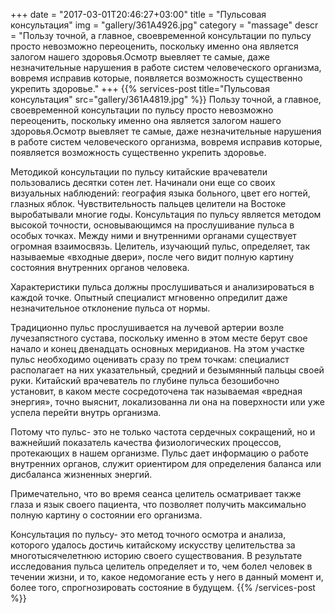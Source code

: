 +++
date = "2017-03-01T20:46:27+03:00"
title = "Пульсовая консультация"
img = "gallery/361A4926.jpg"
category = "massage"
descr = "Пользу точной, а главное, своевременной консультации по пульсу просто невозможно переоценить, поскольку именно она является залогом нашего здоровья.Осмотр выевляет те самые, даже незначительные нарушения в работе систем человеческого организма, вовремя исправив которые, появляется возможность существенно укрепить здоровье."
+++
{{% services-post title="Пульсовая консультация" src="gallery/361A4819.jpg" %}}
Пользу точной, а главное, своевременной консультации по пульсу просто невозможно переоценить, поскольку именно она является залогом нашего здоровья.Осмотр выевляет те самые, даже незначительные нарушения в работе систем человеческого организма, вовремя исправив которые, появляется возможность существенно укрепить здоровье.

Методикой консультации по пульсу китайские врачеватели пользовались десятки сотен лет. Начинали они еще со своих визуальных наблюдений: география языка больного, цвет его ногтей, глазных яблок. Чувствительность пальцев целители на Востоке выробатывали многие годы. Консультация по пульсу является методом высокой точности, основывающимся на прослушивание пульса в особых точках. Между ними и внутренними органами существует огромная взаимосвязь. Целитель, изучающий пульс, определяет, так называемые «входные двери», после чего видит полную картину состояния внутренних органов человека.

Характеристики пульса должны прослушиваться и анализироваться в каждой точке. Опытный специалист мгновенно опредилит даже незначительное отклонение пульса от нормы. 

Традиционно пульс прослушивается на лучевой артерии возле лучезапястного сустава, поскольку именно в этом месте берут свое начало и конец двенадцать основных меридианов. На этом участке пульс необходимо оценивать сразу по трем точкам: специалист располагает на них указательный, средний и безымянный пальцы своей руки. Китайский врачеватель по глубине пульса безошибочно установит, в каком месте сосредоточена так называемая «вредная энергия», точно выяснит, локализованна ли она на поверхности или уже успела перейти внутрь организма.

Потому что пульс- это не только частота сердечных сокращений, но и важнейший показатель качества физиологических процессов, протекающих в нашем организме. Пульс дает информацию о работе внутренних органов, служит ориентиром для определения баланса или дисбаланса жизненных энергий.

Примечательно, что во время сеанса целитель осматривает также глаза и язык своего пациента, что позволяет получить максимально полную картину о состоянии его организма.

Консультация по пульсу- это метод точного осмотра и анализа, которого удалось достичь китайскому искусству целительства за многотысячелетнюю историю своего существования. В результате исследования пульса целитель определяет и то, чем болел человек в течении жизни, и то, какое недомогание есть у него в данный момент и, более того, спрогнозировать состояние в будущем.
{{% /services-post %}}